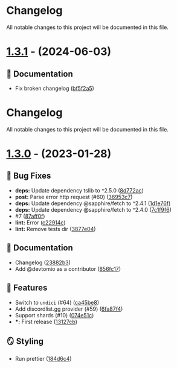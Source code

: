 # Changelog
All notable changes to this project will be documented in this file.

# [1.3.1](https://github.com/devtomio/sapphire-plugin-botlist/compare/v1.3.0...v1.3.1) - (2024-06-03)

## 📝 Documentation

- Fix broken changelog ([bf5f2a5](https://github.com/devtomio/sapphire-plugin-botlist/commit/bf5f2a58d02d8c56fd19af866f1dfba678ba5b8d))

# Changelog

All notable changes to this project will be documented in this file.

# [1.3.0](https://github.com/devtomio/sapphire-plugin-botlist/tree/v1.3.0) - (2023-01-28)

## 🐛 Bug Fixes

-   **deps:** Update dependency tslib to ^2.5.0 ([8d772ac](https://github.com/devtomio/sapphire-plugin-botlist/commit/8d772ac2a9c22ef0e63f99802fd00538e75814e6))
-   **post:** Parse error http request (#60) ([36953c7](https://github.com/devtomio/sapphire-plugin-botlist/commit/36953c7c93e4924c80a1a040b991bf46b9c0e21e))
-   **deps:** Update dependency @sapphire/fetch to ^2.4.1 ([1d1e76f](https://github.com/devtomio/sapphire-plugin-botlist/commit/1d1e76fa9587526c0896961a1a2114fc2f59f0db))
-   **deps:** Update dependency @sapphire/fetch to ^2.4.0 ([7c1f9f6](https://github.com/devtomio/sapphire-plugin-botlist/commit/7c1f9f610039f34b5c91c04e7597c69451c906ac))
-   #7 ([87aff0f](https://github.com/devtomio/sapphire-plugin-botlist/commit/87aff0f0b932b492dc165e3e1c997bccbfe462b3))
-   **lint:** Error ([c22914c](https://github.com/devtomio/sapphire-plugin-botlist/commit/c22914c82f3721831bcd9638252a56d24a51295b))
-   **lint:** Remove tests dir ([3877e04](https://github.com/devtomio/sapphire-plugin-botlist/commit/3877e046273e194f0c4fc06461517c77df5576b0))

## 📝 Documentation

-   Changelog ([23882b3](https://github.com/devtomio/sapphire-plugin-botlist/commit/23882b3f8dcfab76dc0046f4e663fd2de01d8fcf))
-   Add @devtomio as a contributor ([856fc17](https://github.com/devtomio/sapphire-plugin-botlist/commit/856fc17649421e122bc9fcc67f31781ae0bfa2c2))

## 🚀 Features

-   Switch to `undici` (#64) ([ca45be8](https://github.com/devtomio/sapphire-plugin-botlist/commit/ca45be808ed04d131feefef0eeb12211cd41684e))
-   Add discordlist.gg provider (#59) ([6fa87f4](https://github.com/devtomio/sapphire-plugin-botlist/commit/6fa87f4fc900ac6e1a45407a5145537f8b84c7a0))
-   Support shards (#10) ([074e51c](https://github.com/devtomio/sapphire-plugin-botlist/commit/074e51ca6bd67137c1454b4daf16619f9431f6fe))
-   **\*:** First release ([13127cb](https://github.com/devtomio/sapphire-plugin-botlist/commit/13127cbbff4d69a98189086b258841f4095c5962))

## 🪞 Styling

-   Run prettier ([184d6c4](https://github.com/devtomio/sapphire-plugin-botlist/commit/184d6c4c60806ce5e1438eafd2c3ee5b41b3c855))
